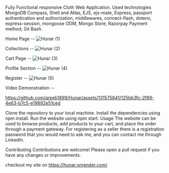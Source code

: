 Fully Functional responsive Cloth Web Application. Used technologies MongoDB Compass, Shell and Atlas, EJS, ejs-mate, Express, passport authentication and authorization, middlewares, connect-flash, dotenv, express-session, mongoose ODM, Mongo Store, Razorpay Payment method, Git Bash.


Home Page --
![Hunar (1)](https://github.com/areeb1899/Hunar/assets/131575841/f0c235f5-f93e-4fcc-aeea-64f7eaaefb80)

Collections --
![Hunar (2)](https://github.com/areeb1899/Hunar/assets/131575841/21cc03da-43f9-4715-bc4f-1b05a38af50e)

Cart Page --
![Hunar (3)](https://github.com/areeb1899/Hunar/assets/131575841/fe5ef7cc-ba68-4bbb-ad01-c6f645d12b2e)

Profile Section --
![Hunar (4)](https://github.com/areeb1899/Hunar/assets/131575841/1e487f75-c79c-4d47-b6fe-d04f8dd343c3)

Register --
![Hunar (5)](https://github.com/areeb1899/Hunar/assets/131575841/80efe079-028a-4ec2-95de-cdb5ca6f06bc)

Video Demonstration --

https://github.com/areeb1899/Hunar/assets/131575841/125bb3fc-2f89-4e63-b7c5-e19892e51ced



Clone the repository to your local machine. Install the dependencies using npm install. Run the website using npm start. Usage The website can be used to browse products, add products to your cart, and place the order through a payment gateway. For registering as a seller there is a registration password that you would need to ask me, and you can contact me through LinkedIn.

Contributing Contributions are welcome! Please open a pull request if you have any changes or improvements.

checkout my site on https://hunar.onrender.com/
